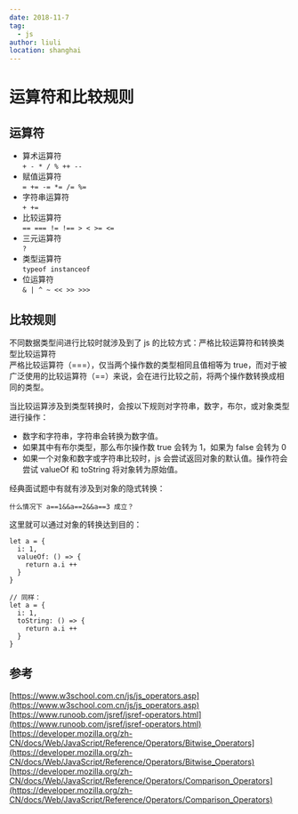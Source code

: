 ```yaml
---
date: 2018-11-7
tag: 
  - js
author: liuli
location: shanghai  
---
```

# 运算符和比较规则

## 运算符

- 算术运算符  
  `+ - * / % ++ --`
- 赋值运算符  
  `= += -= *= /= %=`
- 字符串运算符  
  `+ +=`
- 比较运算符  
  `== === != !== > < >= <=`
- 三元运算符  
  `?`
- 类型运算符  
  `typeof instanceof`
- 位运算符  
  `& | ^ ~ << >> >>>`

## 比较规则

不同数据类型间进行比较时就涉及到了 js 的比较方式：严格比较运算符和转换类型比较运算符  
严格比较运算符（===），仅当两个操作数的类型相同且值相等为 true，而对于被广泛使用的比较运算符（==）来说，会在进行比较之前，将两个操作数转换成相同的类型。

当比较运算涉及到类型转换时，会按以下规则对字符串，数字，布尔，或对象类型进行操作：

- 数字和字符串，字符串会转换为数字值。
- 如果其中有布尔类型，那么布尔操作数 true 会转为 1，如果为 false 会转为 0
- 如果一个对象和数字或字符串比较时，js 会尝试返回对象的默认值。操作符会尝试 valueOf 和 toString 将对象转为原始值。

经典面试题中有就有涉及到对象的隐式转换：

```
什么情况下 a==1&&a==2&&a==3 成立？
```

这里就可以通过对象的转换达到目的：

```
let a = {
  i: 1,
  valueOf: () => {
    return a.i ++
  }
}

// 同样：
let a = {
  i: 1,
  toString: () => {
    return a.i ++
  }
}
```

## 参考

[https://www.w3school.com.cn/js/js_operators.asp](https://www.w3school.com.cn/js/js_operators.asp)  
[https://www.runoob.com/jsref/jsref-operators.html](https://www.runoob.com/jsref/jsref-operators.html)  
[https://developer.mozilla.org/zh-CN/docs/Web/JavaScript/Reference/Operators/Bitwise_Operators](https://developer.mozilla.org/zh-CN/docs/Web/JavaScript/Reference/Operators/Bitwise_Operators)  
[https://developer.mozilla.org/zh-CN/docs/Web/JavaScript/Reference/Operators/Comparison_Operators](https://developer.mozilla.org/zh-CN/docs/Web/JavaScript/Reference/Operators/Comparison_Operators)
